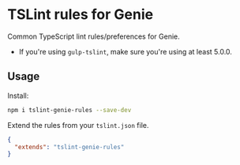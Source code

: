 # TSLint rules for Genie

Common TypeScript lint rules/preferences for Genie.

* If you're using `gulp-tslint`, make sure you're using at least 5.0.0.

## Usage

Install:

```bash
npm i tslint-genie-rules --save-dev
```

Extend the rules from your `tslint.json` file.

```json
{
  "extends": "tslint-genie-rules"
}
```

